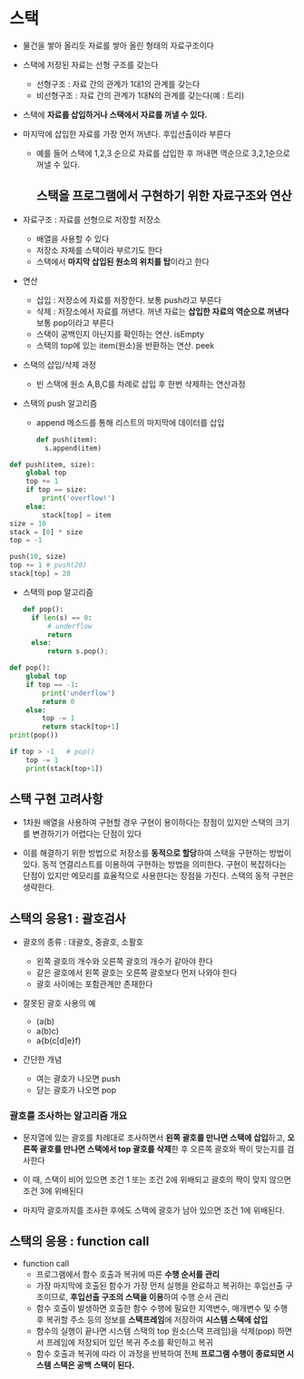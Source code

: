 # 스택

- 물건을 쌓아 올리듯 자료를 쌓아 올린 형태의 자료구조이다

- 스택에 저장된 자료는 선형 구조를 갖는다
  
  - 선형구조 : 자료 간의 관계가 1대1의 관계를 갖는다
  - 비선형구조 : 자료 간의 관계가 1대N의 관계를 갖는다(예 : 트리)

- 스택에 **자료를 삽입하거나 스택에서 자료를 꺼낼 수 있다.** 

- 마지막에 삽입한 자료를 가장 먼저 꺼낸다. 후입선출이라 부른다
  
  - 예를 들어 스택에 1,2,3 순으로 자료를 삽입한 후 꺼내면 역순으로 3,2,1순으로 꺼낼 수 있다. 
    
    ## 스택을 프로그램에서 구현하기 위한 자료구조와 연산

- 자료구조 : 자료를 선형으로 저장할 저장소
  
  - 배열을 사용할 수 있다
  - 저장소 자체를 스택이라 부르기도 한다
  - 스택에서 **마지막 삽입된 원소의 위치를 탑**이라고 한다

- 연산
  
  - 삽입 : 저장소에 자료를 저장한다. 보통 push라고 부른다
  - 삭제 : 저장소에서 자료를 꺼낸다. 꺼낸 자료는 **삽입한 자료의 역순으로 꺼낸다** 보통 pop이라고 부른다
  - 스택이 공백인지 아닌지를 확인하는 연산. isEmpty
  - 스택의 top에 있는 item(원소)을 반환하는 연산. peek

- 스택의 삽입/삭제 과정
  
  - 빈 스택에 원소 A,B,C를 차례로 삽입 후 한번 삭제하는 연산과정

- 스택의 push 알고리즘
  
  - append 메소드를 통해 리스트의 마지막에 데이터를 삽입
    
    ```python
    def push(item):
      s.append(item)
    ```

```python
def push(item, size):
    global top
    top += 1
    if top == size:
        print('overflow!')
    else:
        stack[top] = item
size = 10
stack = [0] * size
top = -1

push(10, size)
top += 1 # push(20)
stack[top] = 20
```

- 스택의 pop 알고리즘
  
  ```python
  def pop():
    if len(s) == 0:
        # underflow
        return
    else:
        return s.pop(); 
  ```

```python
def pop():
    global top
    if top == -1:
        print('underflow')
        return 0
    else:
        top -= 1
        return stack[top+1]
print(pop())

if top > -1   # pop()
    top -= 1
    print(stack[top+1])
```

## 스택 구현 고려사항

- 1차원 배열을 사용하여 구현할 경우 구현이 용이하다는 장점이 있지만 스택의 크기를 변경하기가 어렵다는 단점이 있다 

- 이를 해결하기 위한 방법으로 저장소를 **동적으로 할당**하여 스택을 구현하는 방법이 있다. 동적 연결리스트를 이용하여 구현하는 방법을 의미한다. 구현이 복잡하다는 단점이 있지만 메모리를 효율적으로 사용한다는 장점을 가진다. 스택의 동적 구현은 생략한다.

## 스택의 응용1 :  괄호검사

- 괄호의 종류 : 대괄호, 중괄호, 소활호
  
  - 왼쪽 괄호의 개수와 오른쪽 괄호의 개수가 같아야 한다
  - 같은 괄호에서 왼쪽 괄호는 오른쪽 괄호보다 먼저 나와야 한다
  - 괄호 사이에는 포함관계만 존재한다

- 잘못된 괄호 사용의 예
  
  - (a(b)
  - a(b)c)
  - a{b(c[d]e}f)

- 간단한 개념
  
  - 여는 괄호가 나오면  push
  - 닫는 괄호가 나오면 pop

### 괄호를 조사하는 알고리즘 개요

- 문자열에 있는 괄호를 차례대로 조사하면서 **왼쪽 괄호를 만나면 스택에 삽입**하고, **오른쪽 괄호를 만나면 스택에서 top 괄호를 삭제**한 후 오른쪽 괄호와 짝이 맞는지를 검사한다

- 이 때, 스택이 비어 있으면 조건 1 또는 조건 2에 위배되고 괄호의 짝이 맞지 않으면 조건 3에 위배된다

- 마지막 괄호까지를 조사한 후에도 스택에 괄호가 남아 있으면 조건 1에 위배된다.

## 스택의 응용 : function call

- function call
  - 프로그램에서 함수 호출과 복귀에 따른 **수행 순서를 관리**
  - 가장 마지막에 호출된 함수가 가장 먼저 실행을 완료하고 복귀하는 후입선출 구조이므로, **후입선출 구조의 스택을 이용**하여 수행 순서 관리
  - 함수 호출이 발생하면 호출한 함수 수행에 필요한 지역변수, 매개변수 및 수행 후 복귀할 주소 등의 정보를 **스택프레임**에 저장하여 **시스템 스택에 삽입**
  - 함수의 실행이 끝나면 시스템 스택의 top 원소(스택 프레임)을 삭제(pop) 하면서 프레임에 저장되어 있던 복귀 주소를 확인하고 복귀
  - 함수 호출과 복귀에 따라 이 과정을 반복하여 전체 **프로그램 수행이 종료되면 시스템 스택은 공백 스택이 된다.** 
